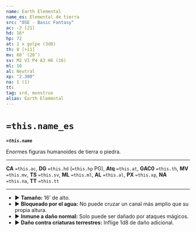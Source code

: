 ```yaml
---
name: Earth Elemental
name_es: Elemental de tierra
src: "OSE - Basic Fantasy"
ac: -2 [21]
hd: 16*
hp: 72
at: 1 x golpe (3d8)
th: 8 [+11]
mv: 60’ (20’)
sv: M2 V3 P4 A3 H6 (16)
ml: 10
al: Neutral
xp: "2.300"
na: 1 (1)
tt: 
tag: srd, monstruo
alias: Earth Elemental
---
```

# `=this.name_es` 

**_`=this.name`_**

Enormes figuras humanoides de tierra o piedra.

---
**CA** `=this.ac`, **DG** `=this.hd` (`=this.hp` PG), **Atq** `=this.at`, **GAC0** `=this.th`, **MV** `=this.mv`, **TS** `=this.sv`, **ML** `=this.ml`, **AL** `=this.al`, **PX** `=this.xp`, **NA** `=this.na`, **TT** `=this.tt`

---

- ▶ **Tamaño:** 16’ de alto.
- ▶ **Bloqueado por el agua:** No puede cruzar un canal más amplio que su propia altura.
- ▶ **Inmune a daño normal:** Solo puede ser dañado por ataques mágicos.
- ▶ **Daño contra criaturas terrestres:** Inflige 1d8 de daño adicional.
